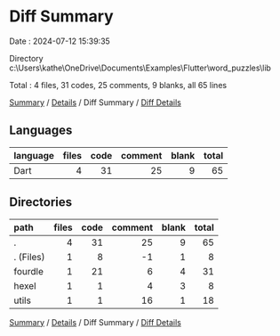# Diff Summary

Date : 2024-07-12 15:39:35

Directory c:\\Users\\kathe\\OneDrive\\Documents\\Examples\\Flutter\\word_puzzles\\lib

Total : 4 files,  31 codes, 25 comments, 9 blanks, all 65 lines

[Summary](results.md) / [Details](details.md) / Diff Summary / [Diff Details](diff-details.md)

## Languages
| language | files | code | comment | blank | total |
| :--- | ---: | ---: | ---: | ---: | ---: |
| Dart | 4 | 31 | 25 | 9 | 65 |

## Directories
| path | files | code | comment | blank | total |
| :--- | ---: | ---: | ---: | ---: | ---: |
| . | 4 | 31 | 25 | 9 | 65 |
| . (Files) | 1 | 8 | -1 | 1 | 8 |
| fourdle | 1 | 21 | 6 | 4 | 31 |
| hexel | 1 | 1 | 4 | 3 | 8 |
| utils | 1 | 1 | 16 | 1 | 18 |

[Summary](results.md) / [Details](details.md) / Diff Summary / [Diff Details](diff-details.md)